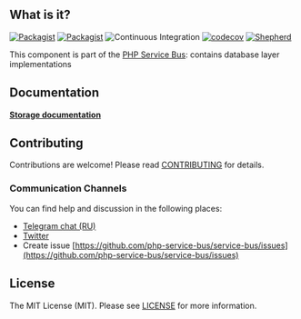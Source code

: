 ## What is it?

[![Packagist](https://img.shields.io/packagist/v/php-service-bus/storage.svg)](https://packagist.org/packages/php-service-bus/storage)
[![Packagist](https://img.shields.io/packagist/dt/php-service-bus/storage.svg)](https://packagist.org/packages/php-service-bus/storage)
![Continuous Integration](https://github.com/php-service-bus/storage/workflows/Continuous%20Integration/badge.svg)
[![codecov](https://codecov.io/gh/php-service-bus/storage/branch/v5.0/graph/badge.svg?token=0bKwdiuo0S)](https://codecov.io/gh/php-service-bus/storage)
[![Shepherd](https://shepherd.dev/github/php-service-bus/storage/coverage.svg)](https://shepherd.dev/github/php-service-bus/storage)

This component is part of the [PHP Service Bus](https://github.com/php-service-bus/service-bus): contains database layer implementations

## Documentation
[**Storage documentation**](https://github.com/php-service-bus/service-bus/blob/v5.0/.documentation/database.md)

## Contributing
Contributions are welcome! Please read [CONTRIBUTING](.github/CONTRIBUTING.md) for details.

### Communication Channels
You can find help and discussion in the following places:
* [Telegram chat (RU)](https://t.me/php_service_bus)
* [Twitter](https://twitter.com/PhpBus)
* Create issue [https://github.com/php-service-bus/service-bus/issues](https://github.com/php-service-bus/service-bus/issues)

## License

The MIT License (MIT). Please see [LICENSE](LICENSE.md) for more information.
